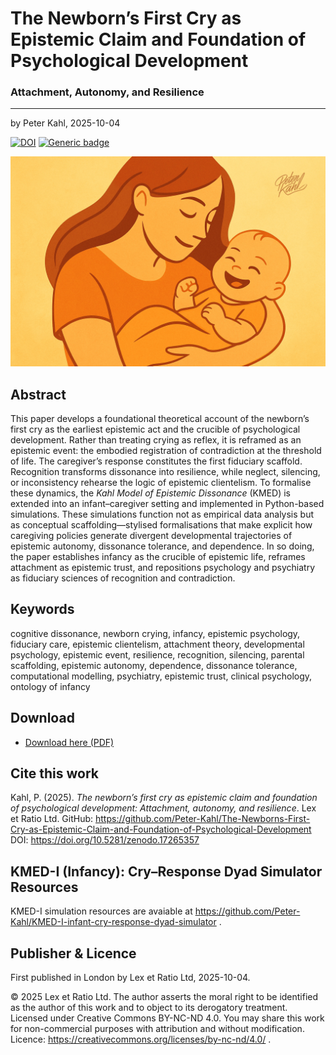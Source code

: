 # The Newborn’s First Cry as Epistemic Claim and Foundation of Psychological Development

### Attachment, Autonomy, and Resilience

---

by Peter Kahl, 2025-10-04

[![DOI](https://zenodo.org/badge/DOI/10.5281/zenodo.17265357.svg)](https://doi.org/10.5281/zenodo.17265357) [![Generic badge](https://img.shields.io/badge/ORCID-0009–0003–1616–4843-green.svg)](https://orcid.org/0009-0003-1616-4843)

![A stylised illustration of a mother holding her smiling infant, rendered in warm orange tones. The image symbolises the newborn’s cry and caregiver recognition as the foundational exchange of epistemic life, where comfort and care scaffold resilience and autonomy.](https://github.com/Peter-Kahl/The-Newborns-First-Cry-as-Epistemic-Claim-and-Foundation-of-Psychological-Development/blob/main/mum_baby.jpg?raw=true)

## Abstract

This paper develops a foundational theoretical account of the newborn’s first cry as the earliest epistemic act and the crucible of psychological development. Rather than treating crying as reflex, it is reframed as an epistemic event: the embodied registration of contradiction at the threshold of life. The caregiver’s response constitutes the first fiduciary scaffold. Recognition transforms dissonance into resilience, while neglect, silencing, or inconsistency rehearse the logic of epistemic clientelism. To formalise these dynamics, the _Kahl Model of Epistemic Dissonance_ (KMED) is extended into an infant–caregiver setting and implemented in Python-based simulations. These simulations function not as empirical data analysis but as conceptual scaffolding—stylised formalisations that make explicit how caregiving policies generate divergent developmental trajectories of epistemic autonomy, dissonance tolerance, and dependence. In so doing, the paper establishes infancy as the crucible of epistemic life, reframes attachment as epistemic trust, and repositions psychology and psychiatry as fiduciary sciences of recognition and contradiction.

## Keywords

cognitive dissonance, newborn crying, infancy, epistemic psychology, fiduciary care, epistemic clientelism, attachment theory, developmental psychology, epistemic event, resilience, recognition, silencing, parental scaffolding, epistemic autonomy, dependence, dissonance tolerance, computational modelling, psychiatry, epistemic trust, clinical psychology, ontology of infancy

## Download

- [Download here (PDF)](https://raw.githubusercontent.com/Peter-Kahl/The-Newborns-First-Cry-as-Epistemic-Claim-and-Foundation-of-Psychological-Development/master/Kahl_P_The_Newborns_First_Cry_as_Epistemic_Claim_2025-10-04.pdf)

## Cite this work

Kahl, P. (2025). _The newborn’s first cry as epistemic claim and foundation of psychological development: Attachment, autonomy, and resilience_. Lex et Ratio Ltd. GitHub: https://github.com/Peter-Kahl/The-Newborns-First-Cry-as-Epistemic-Claim-and-Foundation-of-Psychological-Development DOI: https://doi.org/10.5281/zenodo.17265357

## KMED-I (Infancy): Cry–Response Dyad Simulator Resources

KMED-I simulation resources are avaiable at https://github.com/Peter-Kahl/KMED-I-infant-cry-response-dyad-simulator .

## Publisher & Licence

First published in London by Lex et Ratio Ltd, 2025-10-04.

© 2025 Lex et Ratio Ltd. The author asserts the moral right to be identified as the author of this work and to object to its derogatory treatment. Licensed under Creative Commons BY-NC-ND 4.0. You may share this work for non-commercial purposes with attribution and without modification.\
Licence: https://creativecommons.org/licenses/by-nc-nd/4.0/ .
